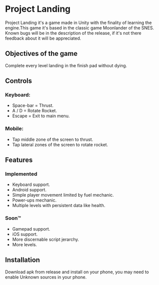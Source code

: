 # Project Landing

Project Landing it's a game made in Unity with the finality of learning the engine.This game it's based in the classic game Moonlander of the SNES. Known bugs will be in the description of the release, if it's not there feedback about it will be appreciated.

## Objectives of the game

Complete every level landing in the finish pad without dying.

## Controls

### Keyboard:
* Space-bar = Thrust.
* A / D = Rotate Rocket.
* Escape = Exit to main menu.

### Mobile:
* Tap middle zone of the screen to thrust.
* Tap lateral zones of the screen to rotate rocket.

## Features

### Implemented
* Keyboard support.
* Android support.
* Simple player movement limited by fuel mechanic.
* Power-ups mechanic.
* Multiple levels with persistent data like health.

### Soon™
* Gamepad support.
* iOS support.
* More discernable script jerarchy.
* More levels.

## Installation
Download apk from release and install on your phone, you may need to enable Unknown sources in your phone.

